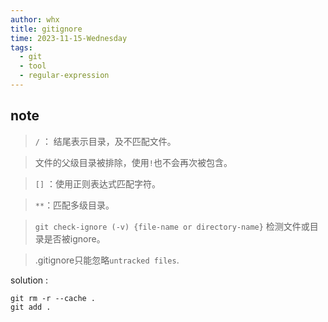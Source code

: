 ```yaml
---
author: whx
title: gitignore
time: 2023-11-15-Wednesday
tags:
  - git
  - tool
  - regular-expression
---
```

## note

>`/` ： 结尾表示目录，及不匹配文件。

>文件的父级目录被排除，使用`!`也不会再次被包含。

>`[]` ：使用正则表达式匹配字符。

> `**`：匹配多级目录。

> `git check-ignore (-v) {file-name or directory-name}` 检测文件或目录是否被ignore。

> .gitignore只能忽略`untracked files`.

solution : 
```shell
git rm -r --cache .
git add .
```

